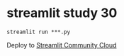 # streamlit study 30
`streamlit run ***.py`

Deploy to [Streamlit Community Cloud](https://streamlit.io/cloud)

